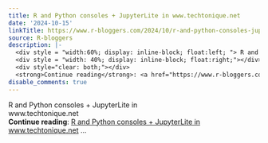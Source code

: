 ```yaml
---
title: R and Python consoles + JupyterLite in www.techtonique.net
date: '2024-10-15'
linkTitle: https://www.r-bloggers.com/2024/10/r-and-python-consoles-jupyterlite-in-www-techtonique-net/
source: R-bloggers
description: |-
  <div style = "width:60%; display: inline-block; float:left; "> R and Python consoles + JupyterLite in www.techtonique.net</div>
  <div style = "width: 40%; display: inline-block; float:right;"></div>
  <div style="clear: both;"></div>
  <strong>Continue reading</strong>: <a href="https://www.r-bloggers.com/2024/10/r-and-python-consoles-jupyterlite-in-www-techtonique-net/">R and Python consoles + JupyterLite in www.techtonique.net</a> ...
disable_comments: true
---
```

<div style = "width:60%; display: inline-block; float:left; "> R and Python consoles + JupyterLite in www.techtonique.net</div>
<div style = "width: 40%; display: inline-block; float:right;"></div>
<div style="clear: both;"></div>
<strong>Continue reading</strong>: <a href="https://www.r-bloggers.com/2024/10/r-and-python-consoles-jupyterlite-in-www-techtonique-net/">R and Python consoles + JupyterLite in www.techtonique.net</a> ...